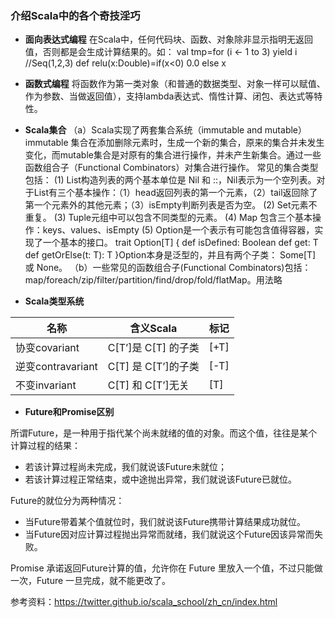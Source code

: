 ### 介绍Scala中的各个奇技淫巧

* **面向表达式编程**
在Scala中，任何代码块、函数、对象除非显示指明无返回值，否则都是会生成计算结果的。如：
val tmp=for (i <- 1 to 3) yield i     //Seq(1,2,3)
def relu(x:Double)=if(x<0) 0.0 else x  

* **函数式编程**
将函数作为第一类对象（和普通的数据类型、对象一样可以赋值、作为参数、当做返回值），支持lambda表达式、惰性计算、闭包、表达式等特性。

* **Scala集合**
（a）Scala实现了两套集合系统（immutable and mutable）immutable 集合在添加删除元素时，生成一个新的集合，原来的集合并未发生变化，而mutable集合是对原有的集合进行操作，并未产生新集合。通过一些函数组合子（Functional Combinators）对集合进行操作。
常见的集合类型包括：
 (1) List构造列表的两个基本单位是 Nil 和 ::，Nil表示为一个空列表。对于List有三个基本操作：（1）head返回列表的第一个元素，（2）tail返回除了第一个元素外的其他元素；（3）isEmpty判断列表是否为空。
 (2) Set元素不重复。
 (3) Tuple元组中可以包含不同类型的元素。
 (4) Map 包含三个基本操作：keys、values、isEmpty
 (5) Option是一个表示有可能包含值得容器，实现了一个基本的接口。
 trait Option[T] {
  def isDefined: Boolean
  def get: T
  def getOrElse(t: T): T
}Option本身是泛型的，并且有两个子类： Some[T] 或 None。
 （b）一些常见的函数组合子(Functional Combinators)包括：
 map/foreach/zip/filter/partition/find/drop/fold/flatMap。用法略

* **Scala类型系统**

名称               |含义Scala            |标记
------------       | -------------      |   ------------
协变covariant      |C[T’]是 C[T] 的子类  |[+T]
逆变contravariant  |C[T] 是 C[T’]的子类  |[-T]
不变invariant	   |C[T] 和 C[T’]无关    |[T]

* **Future和Promise区别**

所谓Future，是一种用于指代某个尚未就绪的值的对象。而这个值，往往是某个计算过程的结果：

* 若该计算过程尚未完成，我们就说该Future未就位；
* 若该计算过程正常结束，或中途抛出异常，我们就说该Future已就位。

Future的就位分为两种情况：

* 当Future带着某个值就位时，我们就说该Future携带计算结果成功就位。
* 当Future因对应计算过程抛出异常而就绪，我们就说这个Future因该异常而失败。

Promise 承诺返回Future计算的值，允许你在 Future 里放入一个值，不过只能做一次，Future 一旦完成，就不能更改了。


参考资料：https://twitter.github.io/scala_school/zh_cn/index.html


